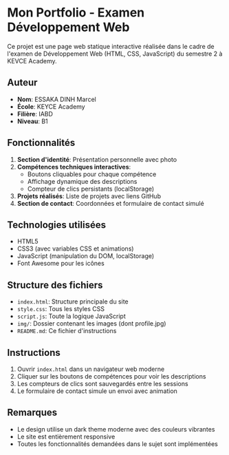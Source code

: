 # Mon Portfolio - Examen Développement Web

Ce projet est une page web statique interactive réalisée dans le cadre de l'examen de Développement Web (HTML, CSS, JavaScript) du semestre 2 à KEVCE Academy.

## Auteur
- **Nom**: ESSAKA DINH Marcel
- **École**: KEYCE Academy
- **Filière**: IABD
- **Niveau**: B1

## Fonctionnalités
1. **Section d'identité**: Présentation personnelle avec photo
2. **Compétences techniques interactives**:
   - Boutons cliquables pour chaque compétence
   - Affichage dynamique des descriptions
   - Compteur de clics persistants (localStorage)
3. **Projets réalisés**: Liste de projets avec liens GitHub
4. **Section de contact**: Coordonnées et formulaire de contact simulé

## Technologies utilisées
- HTML5
- CSS3 (avec variables CSS et animations)
- JavaScript (manipulation du DOM, localStorage)
- Font Awesome pour les icônes

## Structure des fichiers
- `index.html`: Structure principale du site
- `style.css`: Tous les styles CSS
- `script.js`: Toute la logique JavaScript
- `img/`: Dossier contenant les images (dont profile.jpg)
- `README.md`: Ce fichier d'instructions

## Instructions
1. Ouvrir `index.html` dans un navigateur web moderne
2. Cliquer sur les boutons de compétences pour voir les descriptions
3. Les compteurs de clics sont sauvegardés entre les sessions
4. Le formulaire de contact simule un envoi avec animation

## Remarques
- Le design utilise un dark theme moderne avec des couleurs vibrantes
- Le site est entièrement responsive
- Toutes les fonctionnalités demandées dans le sujet sont implémentées
